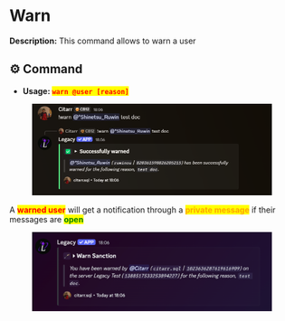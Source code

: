 # Warn

**Description:** This command allows to warn a user

## ⚙️ Command

* **Usage: &#x20;**<mark style="color:red;">**`warn @user [reason]`**</mark>

<figure><img src="../../.gitbook/assets/image (17) (1).png" alt=""><figcaption></figcaption></figure>

A <mark style="color:red;">**warned user**</mark> will get a notification through a <mark style="color:orange;">**private message**</mark> if their messages are <mark style="color:green;">**open**</mark>

<figure><img src="../../.gitbook/assets/image (19) (1).png" alt=""><figcaption></figcaption></figure>
